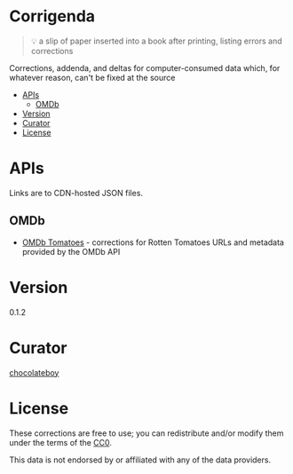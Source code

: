 # Corrigenda

> :bulb: a slip of paper inserted into a book after printing, listing errors and corrections

Corrections, addenda, and deltas for computer-consumed data which, for whatever reason, can't be fixed at the source

<!-- START doctoc generated TOC please keep comment here to allow auto update -->
<!-- DON'T EDIT THIS SECTION, INSTEAD RE-RUN doctoc TO UPDATE -->

- [APIs](#apis)
  - [OMDb](#omdb)
- [Version](#version)
- [Curator](#curator)
- [License](#license)

<!-- END doctoc generated TOC please keep comment here to allow auto update -->

# APIs

Links are to CDN-hosted JSON files.

## OMDb

* [OMDb Tomatoes](https://cdn.rawgit.com/chocolateboy/corrigenda/v0.1.2/omdb/omdb-tomatoes.json) - corrections for Rotten Tomatoes URLs and metadata
provided by the OMDb API

# Version

0.1.2

# Curator

[chocolateboy](mailto:chocolate@cpan.org)

# License

These corrections are free to use; you can redistribute and/or modify them under the terms of the
[CC0](https://creativecommons.org/publicdomain/zero/1.0/).

This data is not endorsed by or affiliated with any of the data providers.

